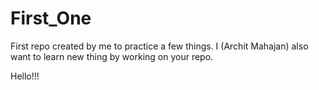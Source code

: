 # First_One
First repo created by me to practice a few things.
I (Archit Mahajan) also want to learn new thing by working on your repo.

Hello!!!
